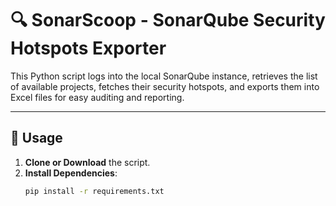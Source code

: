 # 🔍 SonarScoop - SonarQube Security Hotspots Exporter

This Python script logs into the local SonarQube instance, retrieves the list of available projects, fetches their security hotspots, and exports them into Excel files for easy auditing and reporting.

---

## 🚀 Usage

1. **Clone or Download** the script.
2. **Install Dependencies**:
    ```bash
    pip install -r requirements.txt
    ```
